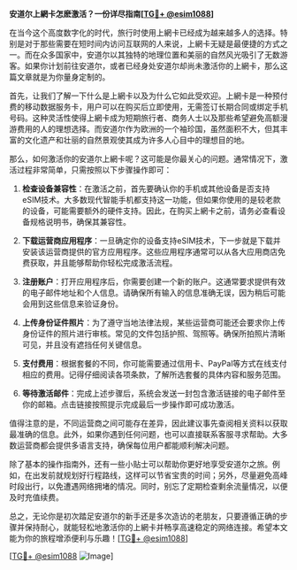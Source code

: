 **安道尔上網卡怎麽激活？一份详尽指南[[TG💪+ @esim1088](https://t.me/s/esim1088)]**

在当今这个高度数字化的时代，旅行时使用上網卡已经成为越来越多人的选择。特别是对于那些需要在短时间内访问互联网的人来说，上網卡无疑是最便捷的方式之一。而在众多国家中，安道尔以其独特的地理位置和美丽的自然风光吸引了无数游客。如果你计划前往安道尔，或者已经身处安道尔却尚未激活你的上網卡，那么这篇文章就是为你量身定制的。

首先，让我们了解一下什么是上網卡以及为什么它如此受欢迎。上網卡是一种预付费的移动数据服务卡，用户可以在购买后立即使用，无需签订长期合同或绑定手机号码。这种灵活性使得上網卡成为短期旅行者、商务人士以及那些希望避免高额漫游费用的人的理想选择。而安道尔作为欧洲的一个袖珍国，虽然面积不大，但其丰富的文化遗产和壮丽的自然景观使其成为许多人心目中的理想目的地。

那么，如何激活你的安道尔上網卡呢？这可能是你最关心的问题。通常情况下，激活过程非常简单，只需按照以下步骤操作即可：

1. **检查设备兼容性**：在激活之前，首先要确认你的手机或其他设备是否支持eSIM技术。大多数现代智能手机都支持这一功能，但如果你使用的是较老款的设备，可能需要额外的硬件支持。因此，在购买上網卡之前，请务必查看设备规格说明书，确保其兼容性。

2. **下载运营商应用程序**：一旦确定你的设备支持eSIM技术，下一步就是下载并安装该运营商提供的官方应用程序。这些应用程序通常可以从各大应用商店免费获取，并且能够帮助你轻松完成激活流程。

3. **注册账户**：打开应用程序后，你需要创建一个新的账户。这通常要求提供有效的电子邮件地址和个人信息。请确保所有输入的信息准确无误，因为稍后可能会用到这些信息来验证身份。

4. **上传身份证件照片**：为了遵守当地法律法规，某些运营商可能还会要求你上传身份证件的照片进行审核。常见的文件包括护照、驾照等。确保所拍照片清晰可见，并且没有遮挡任何关键信息。

5. **支付费用**：根据套餐的不同，你可能需要通过信用卡、PayPal等方式在线支付相应的费用。记得仔细阅读各项条款，了解所选套餐的具体内容和服务范围。

6. **等待激活邮件**：完成上述步骤后，系统会发送一封包含激活链接的电子邮件至你的邮箱。点击链接按照提示完成最后一步操作即可成功激活。

值得注意的是，不同运营商之间可能存在差异，因此建议事先查阅相关资料以获取最准确的信息。此外，如果你遇到任何问题，也可以直接联系客服寻求帮助。大多数运营商都会提供多语言支持，确保每位用户都能顺利解决问题。

除了基本的操作指南外，还有一些小贴士可以帮助你更好地享受安道尔之旅。例如，在出发前就规划好行程路线，这样可以节省宝贵的时间；另外，尽量避免高峰时段出行，以免遭遇网络拥堵的情况。同时，别忘了定期检查剩余流量情况，以便及时充值续费。

总之，无论你是初次踏足安道尔的新手还是多次造访的老朋友，只要遵循正确的步骤并保持耐心，就能轻松地激活你的上網卡并畅享高速稳定的网络连接。希望本文能为你的旅程增添便利与乐趣！[[TG💪+ @esim1088](https://t.me/s/esim1088)]

[[TG💪+ @esim1088](https://t.me/s/esim1088) ![Image](https://i.postimg.cc/4NQfJmqS/Snipaste-2025-05-13-00-14-12.png)]